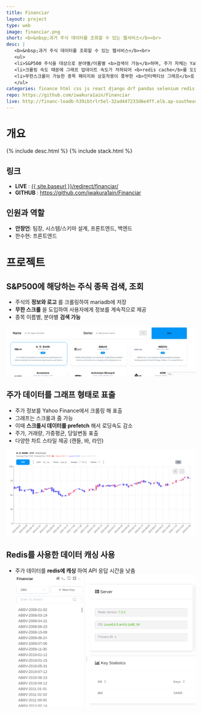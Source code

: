 ```yaml
---
title: Financiar
layout: project
type: web
image: financiar.png
short: <b>&nbsp;과거 주식 데이터를 조회할 수 있는 웹서비스</b><br>
desc: |
   <b>&nbsp;과거 주식 데이터를 조회할 수 있는 웹서비스</b><br>
   <ul>
   <li>S&P500 주식을 대상으로 분야별/이름별 <b>검색이 가능</b>하며, 주가 자체는 Yahoo Finance를 <b>크롤링하여 캐싱 후 제공</b>된다.</li>
   <li>크롤링 속도 때문에 그래프 업데이트 속도가 저하되어 <b>redis cache</b>를 도입해 개선핬다.</li>
   <li>무한스크롤이 가능한 종목 페이지와 상호작용이 풍부한 <b>인터랙티브 그래프</b>로 사용자의 참여를 유도했다.</li>
   </ul>
categories: finance html css js react django drf pandas selenium redis mariadb docker docker-compose
repo: https://github.com/iwakura1ain/Financiar
live: http://financ-loadb-h39ibtrlr5el-32ad447233d6e4ff.elb.ap-southeast-2.amazonaws.com:5173/
---
```



# 개요

{% include desc.html %}
{% include stack.html %}


## 링크

-   **LIVE** : <a href="{{ site.baseurl }}/redirect/financiar/">{{ site.baseurl }}/redirect/financiar/</a>
-   **GITHUB** : <a href="<https://github.com/iwakura1ain/Financiar>"><https://github.com/iwakura1ain/Financiar></a>


## 인원과 역할

-   **안창언**: 팀장, 시스템/스키마 설계, 프론트엔드, 백엔드
-   한수현: 프론트엔드


# 프로젝트


## S&P500에 해당하는 주식 종목 검색, 조회

-   주식의 **정보와 로고** 를 크롤링하여 mariadb에 저장
-   **무한 스크롤** 을 도입하여 사용자에게 정보를 계속적으로 제공
-   종목 이름별, 분야별 **검색 가능**

![img](./financiar-search.png)


## 주가 데이터를 그래프 형태로 표출

-   주가 정보를 Yahoo Finance에서 크롤링 해 표출
-   그래프는 스크롤과 줌 가능
-   이때 **스크롤시 데이터를 prefetch** 해서 로딩속도 감소
-   주가, 거래량, 가중평균, 당일변동 표출
-   다양한 차트 스타일 제공 (캔들, 바, 라인)

![img](./financiar-chart.png)


## Redis를 사용한 데이터 캐싱 사용

-   주가 데이터를 **redis에 캐싱** 하여 API 응답 시간을 낮춤
    ![img](./financiar-redis.png)
